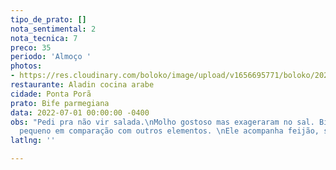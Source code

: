 ```yaml
---
tipo_de_prato: []
nota_sentimental: 2
nota_tecnica: 7
preco: 35
periodo: 'Almoço '
photos:
- https://res.cloudinary.com/boloko/image/upload/v1656695771/boloko/20220701_130248_xxjhlu.jpg
restaurante: Aladin cocina arabe
cidade: Ponta Porã
prato: Bife parmegiana
data: 2022-07-01 00:00:00 -0400
obs: "Pedi pra não vir salada.\nMolho gostoso mas exageraram no sal. Bife un pouco
  pequeno em comparação com outros elementos. \nEle acompanha feijão, saladas e farofa"
latlng: ''

---
```

